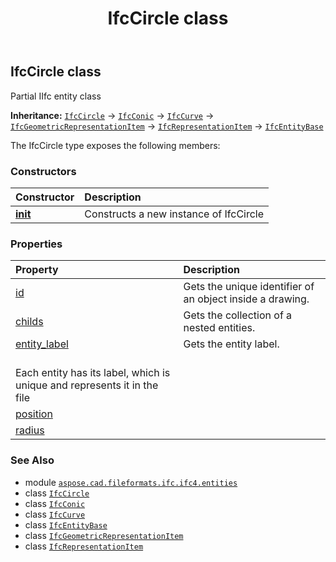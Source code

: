 ﻿---
title: IfcCircle class
second_title: Aspose.CAD for Python via .NET API References
description: 
type: docs
weight: 910
url: /python-net/aspose.cad.fileformats.ifc.ifc4.entities/ifccircle/
is_root: false
---

## IfcCircle class

Partial IIfc entity class



**Inheritance:** [`IfcCircle`](/cad/python-net/aspose.cad.fileformats.ifc.ifc4.entities/ifccircle) → 
[`IfcConic`](/cad/python-net/aspose.cad.fileformats.ifc.ifc4.entities/ifcconic) → 
[`IfcCurve`](/cad/python-net/aspose.cad.fileformats.ifc.ifc4.entities/ifccurve) → 
[`IfcGeometricRepresentationItem`](/cad/python-net/aspose.cad.fileformats.ifc.ifc4.entities/ifcgeometricrepresentationitem) → 
[`IfcRepresentationItem`](/cad/python-net/aspose.cad.fileformats.ifc.ifc4.entities/ifcrepresentationitem) → 
[`IfcEntityBase`](/cad/python-net/aspose.cad.fileformats.ifc/ifcentitybase)



The IfcCircle type exposes the following members:

### Constructors
| Constructor | Description |
| :- | :- |
| [__init__](/cad/python-net/aspose.cad.fileformats.ifc.ifc4.entities/ifccircle/__init__/#) | Constructs a new instance of IfcCircle |


### Properties
| Property | Description |
| :- | :- |
| [id](/cad/python-net/aspose.cad.fileformats.ifc.ifc4.entities/ifccircle/id) | Gets the unique identifier of an object inside a drawing. |
| [childs](/cad/python-net/aspose.cad.fileformats.ifc.ifc4.entities/ifccircle/childs) | Gets the collection of a nested entities. |
| [entity_label](/cad/python-net/aspose.cad.fileformats.ifc.ifc4.entities/ifccircle/entity_label) | Gets the entity label.<br/>Each entity has its label, which is unique and represents it in the file |
| [position](/cad/python-net/aspose.cad.fileformats.ifc.ifc4.entities/ifccircle/position) |  |
| [radius](/cad/python-net/aspose.cad.fileformats.ifc.ifc4.entities/ifccircle/radius) |  |



### See Also
* module [`aspose.cad.fileformats.ifc.ifc4.entities`](..)
* class [`IfcCircle`](/cad/python-net/aspose.cad.fileformats.ifc.ifc4.entities/ifccircle)
* class [`IfcConic`](/cad/python-net/aspose.cad.fileformats.ifc.ifc4.entities/ifcconic)
* class [`IfcCurve`](/cad/python-net/aspose.cad.fileformats.ifc.ifc4.entities/ifccurve)
* class [`IfcEntityBase`](/cad/python-net/aspose.cad.fileformats.ifc/ifcentitybase)
* class [`IfcGeometricRepresentationItem`](/cad/python-net/aspose.cad.fileformats.ifc.ifc4.entities/ifcgeometricrepresentationitem)
* class [`IfcRepresentationItem`](/cad/python-net/aspose.cad.fileformats.ifc.ifc4.entities/ifcrepresentationitem)
